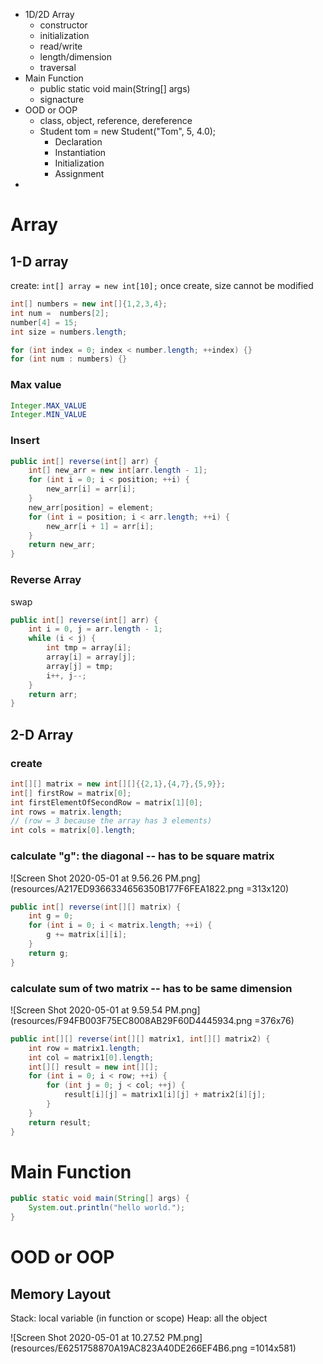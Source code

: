 * 1D/2D Array
  * constructor
  * initialization
  * read/write
  * length/dimension
  * traversal
* Main Function
  * public static void main(String[] args)
  * signacture
* OOD or OOP
  * class, object, reference, dereference
  * Student tom = new Student("Tom", 5, 4.0);
    * Declaration
    * Instantiation
    * Initialization
    * Assignment
* 

# Array

## 1-D array

create: `int[] array = new int[10];` once create, size cannot be modified

```java
int[] numbers = new int[]{1,2,3,4};
int num =  numbers[2];
number[4] = 15;
int size = numbers.length;

for (int index = 0; index < number.length; ++index) {}
for (int num : numbers) {}
```

### Max value

```java
Integer.MAX_VALUE
Integer.MIN_VALUE
```

### Insert

```java
public int[] reverse(int[] arr) {
    int[] new_arr = new int[arr.length - 1];
    for (int i = 0; i < position; ++i) {
        new_arr[i] = arr[i];
    }
    new_arr[position] = element;
    for (int i = position; i < arr.length; ++i) {
        new_arr[i + 1] = arr[i];
    }
    return new_arr;
}
```

### Reverse Array

swap

```java
public int[] reverse(int[] arr) {
    int i = 0, j = arr.length - 1;
    while (i < j) {
        int tmp = array[i];
        array[i] = array[j];
        array[j] = tmp;
        i++, j--;
    }
    return arr;
}
```

## 2-D Array

### create

```java
int[][] matrix = new int[][]{{2,1},{4,7},{5,9}};
int[] firstRow = matrix[0];
int firstElementOfSecondRow = matrix[1][0];
int rows = matrix.length;
// (row = 3 because the array has 3 elements)
int cols = matrix[0].length;
```

### calculate "g": the diagonal -- has to be square matrix

![Screen Shot 2020-05-01 at 9.56.26 PM.png](resources/A217ED9366334656350B177F6FEA1822.png =313x120)

```java
public int[] reverse(int[][] matrix) {
    int g = 0;
    for (int i = 0; i < matrix.length; ++i) {
        g += matrix[i][i];
    }
    return g;
}
```

### calculate sum of two matrix -- has to be same dimension

![Screen Shot 2020-05-01 at 9.59.54 PM.png](resources/F94FB003F75EC8008AB29F60D4445934.png =376x76)

```java
public int[][] reverse(int[][] matrix1, int[][] matrix2) {
    int row = matrix1.length;
    int col = matrix1[0].length;
    int[][] result = new int[][];
    for (int i = 0; i < row; ++i) {
        for (int j = 0; j < col; ++j) {
            result[i][j] = matrix1[i][j] + matrix2[i][j];
        }
    }
    return result;
}
```

# Main Function

```java
public static void main(String[] args) {
    System.out.println("hello world.");
}
```

# OOD or OOP

## Memory Layout

Stack: local variable (in function or scope)
Heap: all the object

![Screen Shot 2020-05-01 at 10.27.52 PM.png](resources/E6251758870A19AC823A40DE266EF4B6.png =1014x581)
